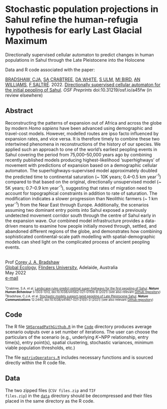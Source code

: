 # Stochastic population projections in Sahul refine the human-refugia hypothesis for early Last Glacial Maximum

Directionally supervised cellular automaton to predict changes in human populations in Sahul through the Late Pleistocene into the Holocene

Data and R code associated with the paper:

<a href="http://scholar.google.com.au/citations?sortby=pubdate&hl=en&user=1sO0O3wAAAAJ&view_op=list_works">BRADSHAW, CJA</a>, <a href="https://stefanicrabtree.com/about-stefani/">SA CRABTREE</a>, <a href="https://santafe.edu/people/profile/devin-white">DA WHITE</a>, <a href="https://research.jcu.edu.au/portfolio/sean.ulm">S ULM</a>, <a href="https://research.jcu.edu.au/portfolio/michael.bird">MI BIRD</a>, <a href="https://www.emmconsulting.com.au/about/leadership-team/dr-alan-william-2/">AN WILLIAMS</a>, <a href="http://www.flinders.edu.au/people/frederik.saltre">F SALTRÉ</a>. 2022. <a href="http://doi.org/10.31219/osf.io/a45fw">Directionally supervised cellular automaton for the initial peopling of Sahul</a>. <em>OSF Preprints</em> doi:10.31219/osf.io/a45fw (in review elsewhere)

## Abstract
Reconstructing the patterns of expansion out of Africa and across the globe by modern <em>Homo sapiens</em> have been advanced using demographic and travel-cost models. However, modelled routes are ipso facto influenced by expansion rates, and vice versa. It is therefore timely to combine these two intertwined phenomena in reconstructions of the history of our species. We applied such an approach to one of the world’s earliest peopling events in Sahul covering the period from 75,000–50,000 years ago by combining recently published models producing highest-likelihood ‘superhighways’ of movement with predictions of expansion based on a demographic cellular automaton. The superhighways-supervised model approximately doubled the predicted time to continental saturation (~ 10K years; 0.4–0.5 km year<sup>-1</sup>) compared to that based on the original, directionally unsupervised model (~ 5K years; 0.7–0.9 km year<sup>-1</sup>), suggesting that rates of migration need to account for topographical constraints in addition to rate of saturation. The modification indicates a slower progression than Neolithic farmers (~ 1 km year<sup>-1</sup>) from the Near East through Europe. Additionally, the scenarios assuming two dominant entry points into Sahul exposed a previously undetected movement corridor south through the centre of Sahul early in the expansion wave. Our combined model infrastructure provides a data-driven means to examine how people initially moved through, settled, and abandoned different regions of the globe, and demonstrates how combining sophisticated continental-scale path modelling with spatial-demographic models can shed light on the complicated process of ancient peopling events. 

<br>
Prof <a href="http://scholar.google.com.au/citations?sortby=pubdate&hl=en&user=1sO0O3wAAAAJ&view_op=list_works">Corey J. A. Bradshaw</a> <br>
<a href="http://globalecologyflinders.com" target="_blank">Global Ecology</a>, <a href="http://flinders.edu.au" target="_blank">Flinders University</a>, Adelaide, Australia <br>
May 2022 <br>
<a href=mailto:corey.bradshaw@flinders.edu.au>e-mail</a> <br>
<br>
<sub><sup><sup>1</sup>Crabtree, S.A. et al. <a href="http://doi.org/10.1038/s41562-021-01106-8">Landscape rules predict optimal super-highways for the first peopling of Sahul</a>. <strong><em>Nature Human Behaviour</strong></em> 5:1303-1313, doi:10.1038/s41562-021-01106-8 (2021) (see also relevant <a href="https://github.com/dawhite/sfa">Github repository</a>)</sup></sub><br>
<sub><sup><sup>2</sup>Bradshaw, C.J.A. et al. <a href="http://doi.org/10.1038/s41467-021-21551-3">Stochastic models support rapid peopling of Late Pleistocene Sahul</a>. <strong><em>Nature Communications</strong></em> 12:2440, doi:10.1038/s41467-021-21551-3 (2021) (see also relevant <a href="https://github.com/cjabradshaw/SahulHumanSpread">Github repository</a>)</sup></sub>


## Code
The R file <a href="https://github.com/cjabradshaw/SuperhighwaysSpreadModel/blob/main/code/SHSpreadPathGithub.R"><code>SHSpreadPathGithub.R</code></a> in the <a href="https://github.com/cjabradshaw/SuperhighwaysSpreadModel/tree/main/code"><code>Code</code></a> directory produces average scenario outputs over a set number of iterations. The user can choose the particulars of the scenario (e.g., underlying <em>K</em>~NPP relationship, entry time(s), entry point(s), spatial clustering, stochastic variances, minimum viable population thresholds, etc.)

The file <a href="https://github.com/cjabradshaw/SuperhighwaysSpreadModel/blob/main/code/matrixOperators.r"><code>matrixOperators.R</code></a> includes necessary functions and is sourced directly within the R code file.

## Data
The two zipped files (<code>CSV files.zip</code> and <code>TIF files.zip</code>) in the <a href="https://github.com/cjabradshaw/SuperhighwaysSpreadModel/tree/main/data"><code>data</code></a> directory should be decompressed and their files placed in the same directory as the R code.
